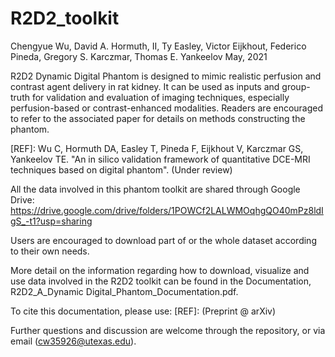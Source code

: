 # R2D2_toolkit

Chengyue Wu, David A. Hormuth, II, Ty Easley, Victor Eijkhout, Federico Pineda, Gregory S. Karczmar, Thomas E. Yankeelov
May, 2021



R2D2 Dynamic Digital Phantom is designed to mimic realistic perfusion and contrast agent delivery in rat kidney. It can be used as inputs and group-truth for validation and evaluation of imaging techniques, especially perfusion-based or contrast-enhanced modalities. Readers are encouraged to refer to the associated paper for details on methods constructing the phantom. 

[REF]: Wu C, Hormuth DA, Easley T, Pineda F, Eijkhout V, Karczmar GS, Yankeelov TE. "An in silico validation framework of quantitative DCE-MRI techniques based on digital phantom". (Under review)



All the data involved in this phantom toolkit are shared through Google Drive: https://drive.google.com/drive/folders/1POWCf2LALWMOqhgQO40mPz8ldIgS_-t1?usp=sharing

Users are encouraged to download part of or the whole dataset according to their own needs.



More detail on the information regarding how to download, visualize and use data involved in the R2D2 toolkit can be found in the Documentation, R2D2_A_Dynamic Digital_Phantom_Documentation.pdf. 

To cite this documentation, please use: [REF]: (Preprint @ arXiv)



Further questions and discussion are welcome through the repository, or via email (cw35926@utexas.edu).




